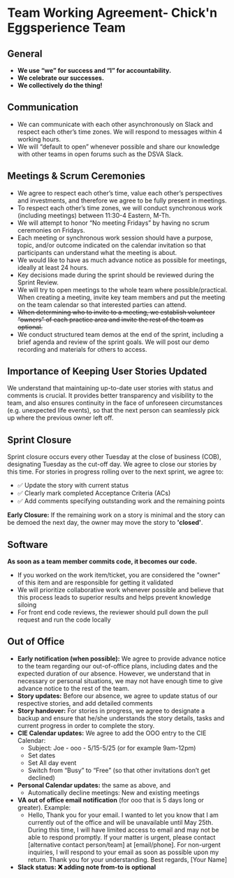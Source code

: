 <h1>Team Working Agreement- Chick'n Eggsperience Team</h1>

## General

- <b>We use “we” for success and “I” for accountability.</b>
- <b>We celebrate our successes.</b>
- <b>We collectively do the thing!</b> 

## Communication
- We can communicate with each other asynchronously on Slack and respect each other’s time zones. We will respond to messages within 4 working hours.
- We will “default to open” whenever possible and share our knowledge with other teams in open forums such as the DSVA Slack.

## Meetings & Scrum Ceremonies
- We agree to respect each other’s time, value each other’s perspectives and investments, and therefore we agree to be fully present in meetings.
- To respect each other’s time zones, we will conduct synchronous work (including meetings) between 11:30-4 Eastern, M-Th.
- We will attempt to honor “No meeting Fridays” by having no scrum ceremonies on Fridays.
- Each meeting or synchronous work session should have a purpose, topic, and/or outcome indicated on the calendar invitation so that participants can understand what the meeting is about.
- We would like to have as much advance notice as possible for meetings, ideally at least 24 hours.
- Key decisions made during the sprint should be reviewed during the Sprint Review.
- We will try to open meetings to the whole team where possible/practical. When creating a meeting, invite key team members and put the meeting on the team calendar so that interested parties can attend.
- <s>When determining who to invite to a meeting, we establish volunteer “owners” of each practice area and invite the rest of the team as optional.</s>
- We conduct structured team demos at the end of the sprint, including a brief agenda and review of the sprint goals. We will post our demo recording and materials for others to access.

## Importance of Keeping User Stories Updated
We understand that maintaining up-to-date user stories with status and comments is crucial. It provides better transparency and visibility to the team, and also ensures continuity in the face of unforeseen circumstances (e.g. unexpected life events), so that the next person can seamlessly pick up where the previous owner left off.

## Sprint Closure
Sprint closure occurs every other Tuesday at the close of business (COB), designating Tuesday as the cut-off day. We agree to close our stories by this time. For stories in progress rolling over to the next sprint, we agree to:
- ✅ Update the story with current status
- ✅ Clearly mark completed Acceptance Criteria (ACs)
- ✅ Add comments specifying outstanding work and the remaining points

<b>Early Closure:</b>
If the remaining work on a story is minimal and the story can be demoed the next day, the owner may move the story to <b>'closed'</b>.

## Software
<b>As soon as a team member commits code, it becomes our code.</b>

- If you worked on the work item/ticket, you are considered the "owner" of this item and are responsible for getting it validated
- We will prioritize collaborative work whenever possible and believe that this process leads to superior results and helps prevent knowledge siloing
- For front end code reviews, the reviewer should pull down the pull request and run the code locally

## Out of Office
- <b>Early notification (when possible):</b> We agree to provide advance notice to the team regarding our out-of-office plans, including dates and the expected duration of our absence. However, we understand that in necessary or personal situations, we may not have enough time to give advance notice to the rest of the team.
- <b>Story updates:</b> Before our absence, we agree to update status of our respective stories, and add detailed comments
- <b>Story handover:</b> For stories in progress, we agree to designate a backup and ensure that he/she understands the story details, tasks and current progress in order to complete the story. 
- <b>CIE Calendar updates:</b> We agree to add the OOO entry to the CIE Calendar: 
  - Subject: Joe - ooo - 5/15-5/25 (or for example 9am-12pm) 
  - Set dates
  - Set All day event
  - Switch from “Busy” to “Free” (so that other invitations don’t get declined)
- <b>Personal Calendar updates:</b> the same as above, and 
  - Automatically decline meetings: New and existing meetings
- <b>VA out of office email notification</b> (for ooo that is 5 days long or greater). Example:
  - Hello,
Thank you for your email. I wanted to let you know that I am currently out of the office and will be unavailable until May 25th.
During this time, I will have limited access to email and may not be able to respond promptly. If your matter is urgent, please contact [alternative contact person/team] at [email/phone].
For non-urgent inquiries, I will respond to your email as soon as possible upon my return.
Thank you for your understanding.
Best regards,
[Your Name]
- <b>Slack status:<b> ❌ adding note from-to is optional






